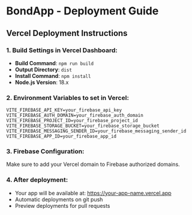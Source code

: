 # BondApp - Deployment Guide

## Vercel Deployment Instructions

### 1. Build Settings in Vercel Dashboard:
- **Build Command**: `npm run build`
- **Output Directory**: `dist`
- **Install Command**: `npm install`
- **Node.js Version**: 18.x

### 2. Environment Variables to set in Vercel:
```
VITE_FIREBASE_API_KEY=your_firebase_api_key
VITE_FIREBASE_AUTH_DOMAIN=your_firebase_auth_domain
VITE_FIREBASE_PROJECT_ID=your_firebase_project_id
VITE_FIREBASE_STORAGE_BUCKET=your_firebase_storage_bucket
VITE_FIREBASE_MESSAGING_SENDER_ID=your_firebase_messaging_sender_id
VITE_FIREBASE_APP_ID=your_firebase_app_id
```

### 3. Firebase Configuration:
Make sure to add your Vercel domain to Firebase authorized domains.

### 4. After deployment:
- Your app will be available at: https://your-app-name.vercel.app
- Automatic deployments on git push
- Preview deployments for pull requests
